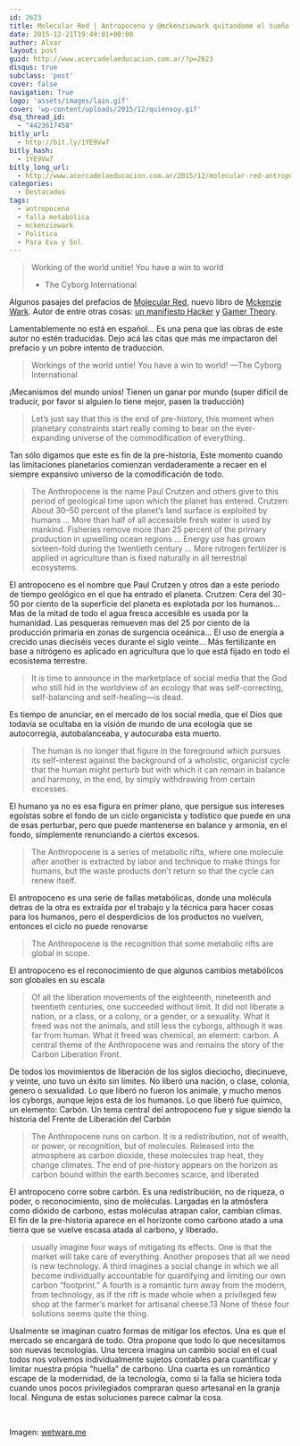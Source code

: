 ```yaml
---
id: 2623
title: Molecular Red | Antropoceno y @mckenziewark quitandome el sueño otra vez
date: 2015-12-21T19:49:01+00:00
author: Alvar
layout: post
guid: http://www.acercadelaeducacion.com.ar/?p=2623
disqus: true
subclass: 'post'
cover: false
navigation: True
logo: 'assets/images/lain.gif'
cover: 'wp-content/uploads/2015/12/quiensoy.gif'
dsq_thread_id:
  - "4423617458"
bitly_url:
  - http://bit.ly/1YE9Vw7
bitly_hash:
  - 1YE9Vw7
bitly_long_url:
  - http://www.acercadelaeducacion.com.ar/2015/12/molecular-red-antropoceno-y-mckenziewark-quitandome-el-sueno-otra-vez/
categories:
  - Destacados
tags:
  - antropoceno
  - falla metabólica
  - mckenziewark
  - Política
  - Para Eva y Sol
---
```

> Working of the world unitie! You have a win to world
> - The Cyborg International




Algunos pasajes del prefacios de <a href="http://www.versobooks.com/books/1886-molecular-red" target="_blank">Molecular Red</a>, nuevo libro de <a href="https://twitter.com/mckenziewark/" target="_blank">Mckenzie Wark</a>. Autor de entre otras cosas: <a href="http://www.hup.harvard.edu/catalog.php?isbn=9780674015432" target="_blank">un manifiesto Hacker</a> y <a href="http://www.futureofthebook.org/gamertheory2.0/" target="_blank">Gamer Theory</a>.

Lamentablemente no está en español... Es una pena que las obras de este autor no estén traducidas.
Dejo acá las citas que más me impactaron del prefacio y un pobre intento de traducción.

> Workings of the world untie! You have a win to world! —The Cyborg International

¡Mecanismos del mundo uníos! Tienen un ganar por mundo (super difícil de traducir, por favor si alguien lo tiene mejor, pasen la traducción)

> Let’s just say that this is the end of pre-history, this moment when planetary constraints start really coming to bear on the ever-expanding universe of the commodification of everything.

Tan sólo digamos que este es fin de la pre-historia, Este momento cuando las limitaciones planetarios comienzan verdaderamente a recaer en el siempre expansivo universo de la comodificación de todo.
<!--more-->
> The Anthropocene is the name Paul Crutzen and others give to this period of geological time upon which the planet has entered. Crutzen: About 30–50 percent of the planet’s land surface is exploited by humans … More than half of all accessible fresh water is used by mankind. Fisheries remove more than 25 percent of the primary production in upwelling ocean regions … Energy use has grown sixteen-fold during the twentieth century … More nitrogen fertilizer is applied in agriculture than is fixed naturally in all terrestrial ecosystems.

El antropoceno es el nombre que Paul Crutzen y otros dan a este período de tiempo geológico en el que ha entrado el planeta. Crutzen:
Cera del 30-50 por ciento de la superficie del planeta es explotada por los humanos... Mas de la mitad de todo el agua fresca accesible es usada por la humanidad. Las pesqueras remueven mas del 25 por ciento de la producción primaria en zonas de surgencia oceánica... El uso de energía a crecido unas dieciséis veces durante el siglo veinte... Más fertilizante en base a nitrógeno es aplicado en agricultura que lo que está fijado en todo el ecosistema terrestre.

> It is time to announce in the marketplace of social media that the God who still hid in the worldview of an ecology that was self-correcting, self-balancing and self-healing—is dead.

Es tiempo de anunciar, en el mercado de los social media, que el Dios que todavía se ocultaba en la visión de mundo de una ecología que se autocorregía, autobalanceaba, y autocuraba esta muerto.

> The human is no longer that figure in the foreground which pursues its self-interest against the background of a wholistic, organicist cycle that the human might perturb but with which it can remain in balance and harmony, in the end, by simply withdrawing from certain excesses.

El humano ya no es esa figura en primer plano, que persigue sus intereses egoístas sobre el fondo de un ciclo organicista y todístico que puede en una de esas perturbar, pero que puede mantenerse en balance y armonía, en el fondo, simplemente renunciando a ciertos excesos.

> The Anthropocene is a series of metabolic rifts, where one molecule after another is extracted by labor and technique to make things for humans, but the waste products don’t return so that the cycle can renew itself.

El antropoceno es una serie de fallas metabólicas, donde una molécula detras de la otra es extraída por el trabajo y la técnica para hacer cosas para los humanos, pero el desperdicios de los productos no vuelven, entonces el ciclo no puede renovarse

> The Anthropocene is the recognition that some metabolic rifts are global in scope.

El antropoceno es el reconocimiento de que algunos cambios metabólicos son globales en su escala

> Of all the liberation movements of the eighteenth, nineteenth and twentieth centuries, one succeeded without limit. It did not liberate a nation, or a class, or a colony, or a gender, or a sexuality. What it freed was not the animals, and still less the cyborgs, although it was far from human. What it freed was chemical, an element: carbon. A central theme of the Anthropocene was and remains the story of the Carbon Liberation Front.

De todos los movimientos de liberación de los siglos dieciocho, diecinueve, y veinte, uno tuvo un éxito sin límites. No liberó una nación, o clase, colonia, genero o sexualidad. Lo que liberó no fueron los animale, y mucho menos los cyborgs, aunque lejos está de los humanos. Lo que liberó fue químico, un elemento: Carbón. Un tema central del antropoceno fue y sigue siendo la historia del Frente de Liberación del Carbón

> The Anthropocene runs on carbon. It is a redistribution, not of wealth, or power, or recognition, but of molecules. Released into the atmosphere as carbon dioxide, these molecules trap heat, they change climates. The end of pre-history appears on the horizon as carbon bound within the earth becomes scarce, and liberated

El antropoceno corre sobre carbón. Es una redistribución, no de riqueza, o poder, o reconocimiento, sino de moléculas. Largadas en la atmósfera como dióxido de carbono, estas moléculas atrapan calor, cambian climas. El fin de la pre-historia aparece en el horizonte como carbono atado a una tierra que se vuelve escasa atada al carbono, y liberado.

> usually imagine four ways of mitigating its effects. One is that the market will take care of everything. Another proposes that all we need is new technology. A third imagines a social change in which we all become individually accountable for quantifying and limiting our own carbon “footprint.” A fourth is a romantic turn away from the modern, from technology, as if the rift is made whole when a privileged few shop at the farmer’s market for artisanal cheese.13 None of these four solutions seems quite the thing.

Usalmente se imaginan cuatro formas de mitigar los efectos. Una es que el mercado se encargará de todo. Otra propone que todo lo que necesitamos son nuevas tecnologías. Una tercera imagina un cambio social en el cual todos nos volvemos individualmente sujetos contables para cuantificar y limitar nuestra própia "huella" de carbono. Una cuarta es un romántico escape de la modernidad, de la tecnología, como si la falla se hiciera toda cuando unos pocos privilegiados compraran queso artesanal en la granja local. Ninguna de estas soluciones parece calmar la cosa.

&nbsp;

Imagen: <a href="http://wk9.tumblr.com/post/40578579921/hooray-anime-tetodotgif-metropolis-2001" target="_blank">wetware.me</a>
